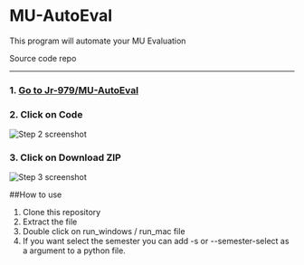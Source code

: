 # MU-AutoEval
This program will automate your MU Evaluation

Source code repo

***

### 1. [Go to Jr-979/MU-AutoEval](https://github.com/Jr-979/MU-AutoEval)


### 2. Click on  Code
![Step 2 screenshot](https://images.tango.us/workflows/02768f1c-ee6e-4c06-b5b4-e7e7027a8d47/steps/58330b44-8b81-43e1-bd6c-e9a5d24d14ed/cf9b664d-77d0-493b-9f1c-e434f2fda812.png?crop=focalpoint&fit=crop&fp-x=0.6840&fp-y=0.3292&fp-z=2.8009&w=1200&mark-w=0.2&mark-pad=0&mark64=aHR0cHM6Ly9pbWFnZXMudGFuZ28udXMvc3RhdGljL21hZGUtd2l0aC10YW5nby13YXRlcm1hcmsucG5n&ar=1280%3A644)


### 3. Click on Download ZIP
![Step 3 screenshot](https://images.tango.us/workflows/02768f1c-ee6e-4c06-b5b4-e7e7027a8d47/steps/bfe22258-799d-4b9b-9dff-d2929049e14e/012cea15-8a1b-40b4-a6b7-6bf8c8b27eef.png?crop=focalpoint&fit=crop&fp-x=0.5687&fp-y=0.8222&fp-z=1.7415&w=1200&mark-w=0.2&mark-pad=0&mark64=aHR0cHM6Ly9pbWFnZXMudGFuZ28udXMvc3RhdGljL21hZGUtd2l0aC10YW5nby13YXRlcm1hcmsucG5n&ar=1280%3A644)



##How to use
1. Clone this repository
2. Extract the file
3. Double click on run_windows / run_mac file
4. If you want select the semester you can add -s or --semester-select as a argument to a python file.